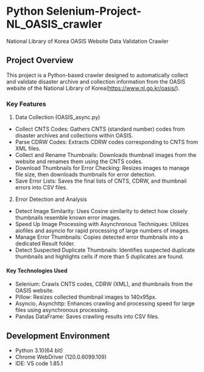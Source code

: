 # Python Selenium-Project-NL_OASIS_crawler
National Library of Korea OASIS Website Data Validation Crawler

## Project Overview
This project is a Python-based crawler designed to automatically collect and validate disaster archive and collection information from the OASIS website of the National Library of Korea(https://www.nl.go.kr/oasis/).


### Key Features
1. Data Collection (OASIS_async.py)
- Collect CNTS Codes: Gathers CNTS (standard number) codes from disaster archives and collections within OASIS.
- Parse CDRW Codes: Extracts CDRW codes corresponding to CNTS from XML files.
- Collect and Rename Thumbnails: Downloads thumbnail images from the website and renames them using the CNTS codes.
- Download Thumbnails for Error Checking: Resizes images to manage file size, then downloads thumbnails for error detection.
- Save Error Lists: Saves the final lists of CNTS, CDRW, and thumbnail errors into CSV files.

2. Error Detection and Analysis
- Detect Image Similarity: Uses Cosine similarity to detect how closely thumbnails resemble known error images.
- Speed Up Image Processing with Asynchronous Techniques: Utilizes aiofiles and asyncio for rapid processing of large numbers of images.
- Manage Error Thumbnails: Copies detected error thumbnails into a dedicated Result folder.
- Detect Suspected Duplicate Thumbnails: Identifies suspected duplicate thumbnails and highlights cells if more than 5 duplicates are found.

#### Key Technologies Used
- Selenium: Crawls CNTS codes, CDRW (XML), and thumbnails from the OASIS website.
- Pillow: Resizes collected thumbnail images to 140x95px.
- Asyncio, Asynchttp: Enhances crawling and processing speed for large files using asynchronous processing.
- Pandas DataFrame: Saves crawling results into CSV files.

## Development Environment
- Python 3.10(64 bit)
- Chrome WebDriver (120.0.6099.109)
- IDE: VS code 1.85.1

